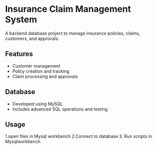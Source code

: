# Insurance Claim Management System
A backend database project to manage insurance policies, claims, customers, and approvals.

## Features
- Customer management
- Policy creation and tracking
- Claim processing and approvals

## Database
- Developed using MySQL
- Includes advanced SQL operations and testing

## Usage
1.open files  in Mysql workbench
2.Connect to database
3. Run scripts in Mysqlworkbench



